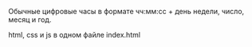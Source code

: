 Обычные цифровые часы в формате чч:мм:сс + день недели, число, месяц и год.

html, css и js в одном файле index.html
